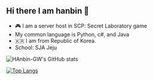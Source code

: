 ## Hi there I am hanbin 👋
- 🎮 I am a server host in  SCP: Secret Laboratory game
- My common language is Python, c#, and Java
- 🇰🇷 I am from Republic of Korea.
- School: SJA Jeju
<!--
**Hanbin-GW/Hanbin-GW** is a ✨ _special_ ✨ repository because its `README.md` (this file) appears on your GitHub profile.

Here are some ideas to get you started:

- 🔭 I’m currently working on ...
- 🌱 I’m currently learning ...
- 👯 I’m looking to collaborate on ...
- 🤔 I’m looking for help with ...
- 💬 Ask me about ...
- 📫 How to reach me: ...
- 😄 Pronouns: ...
- ⚡ Fun fact: ...
-->


![HAnbin-GW's GitHub stats](https://github-readme-stats.vercel.app/api?username=Hanbin-GW&theme=blue_navy&show_icons=true)

[![Top Langs](https://github-readme-stats.vercel.app/api/top-langs/?username=Hanbin-GW&layout=compact)](https://github.com/anuraghazra/github-readme-stats)
